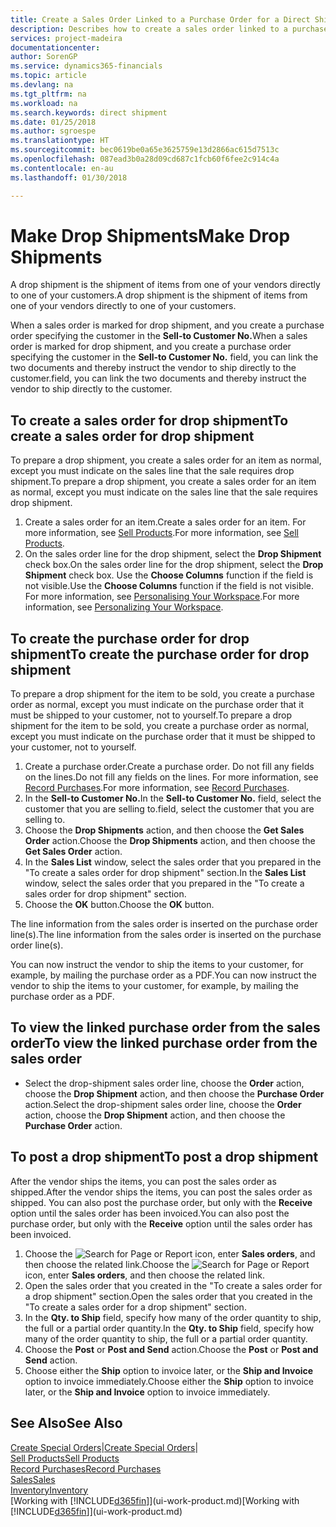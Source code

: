 ```yaml
---
title: Create a Sales Order Linked to a Purchase Order for a Direct Shipment | Microsoft Docs
description: Describes how to create a sales order linked to a purchase order to enable shipment directly from the vendor to the customer.
services: project-madeira
documentationcenter: 
author: SorenGP
ms.service: dynamics365-financials
ms.topic: article
ms.devlang: na
ms.tgt_pltfrm: na
ms.workload: na
ms.search.keywords: direct shipment
ms.date: 01/25/2018
ms.author: sgroespe
ms.translationtype: HT
ms.sourcegitcommit: bec0619be0a65e3625759e13d2866ac615d7513c
ms.openlocfilehash: 087ead3b0a28d09cd687c1fcb60f6fee2c914c4a
ms.contentlocale: en-au
ms.lasthandoff: 01/30/2018

---
```

# <a name="make-drop-shipments"></a><span data-ttu-id="7b80d-103">Make Drop Shipments</span><span class="sxs-lookup"><span data-stu-id="7b80d-103">Make Drop Shipments</span></span>
<span data-ttu-id="7b80d-104">A drop shipment is the shipment of items from one of your vendors directly to one of your customers.</span><span class="sxs-lookup"><span data-stu-id="7b80d-104">A drop shipment is the shipment of items from one of your vendors directly to one of your customers.</span></span>

<span data-ttu-id="7b80d-105">When a sales order is marked for drop shipment, and you create a purchase order specifying the customer in the **Sell-to Customer No.**</span><span class="sxs-lookup"><span data-stu-id="7b80d-105">When a sales order is marked for drop shipment, and you create a purchase order specifying the customer in the **Sell-to Customer No.**</span></span> <span data-ttu-id="7b80d-106">field, you can link the two documents and thereby instruct the vendor to ship directly to the customer.</span><span class="sxs-lookup"><span data-stu-id="7b80d-106">field, you can link the two documents and thereby instruct the vendor to ship directly to the customer.</span></span>

## <a name="to-create-a-sales-order-for-drop-shipment"></a><span data-ttu-id="7b80d-107">To create a sales order for drop shipment</span><span class="sxs-lookup"><span data-stu-id="7b80d-107">To create a sales order for drop shipment</span></span>
<span data-ttu-id="7b80d-108">To prepare a drop shipment, you create a sales order for an item as normal, except you must indicate on the sales line that the sale requires drop shipment.</span><span class="sxs-lookup"><span data-stu-id="7b80d-108">To prepare a drop shipment, you create a sales order for an item as normal, except you must indicate on the sales line that the sale requires drop shipment.</span></span>

1. <span data-ttu-id="7b80d-109">Create a sales order for an item.</span><span class="sxs-lookup"><span data-stu-id="7b80d-109">Create a sales order for an item.</span></span> <span data-ttu-id="7b80d-110">For more information, see [Sell Products](sales-how-sell-products.md).</span><span class="sxs-lookup"><span data-stu-id="7b80d-110">For more information, see [Sell Products](sales-how-sell-products.md).</span></span>
2. <span data-ttu-id="7b80d-111">On the sales order line for the drop shipment, select the **Drop Shipment** check box.</span><span class="sxs-lookup"><span data-stu-id="7b80d-111">On the sales order line for the drop shipment, select the **Drop Shipment** check box.</span></span> <span data-ttu-id="7b80d-112">Use the **Choose Columns** function if the field is not visible.</span><span class="sxs-lookup"><span data-stu-id="7b80d-112">Use the **Choose Columns** function if the field is not visible.</span></span> <span data-ttu-id="7b80d-113">For more information, see [Personalising Your Workspace](ui-personalization-user.md).</span><span class="sxs-lookup"><span data-stu-id="7b80d-113">For more information, see [Personalizing Your Workspace](ui-personalization-user.md).</span></span>

## <a name="to-create-the-purchase-order-for-drop-shipment"></a><span data-ttu-id="7b80d-114">To create the purchase order for drop shipment</span><span class="sxs-lookup"><span data-stu-id="7b80d-114">To create the purchase order for drop shipment</span></span>
<span data-ttu-id="7b80d-115">To prepare a drop shipment for the item to be sold, you create a purchase order as normal, except you must indicate on the purchase order that it must be shipped to your customer, not to yourself.</span><span class="sxs-lookup"><span data-stu-id="7b80d-115">To prepare a drop shipment for the item to be sold, you create a purchase order as normal, except you must indicate on the purchase order that it must be shipped to your customer, not to yourself.</span></span>

1. <span data-ttu-id="7b80d-116">Create a purchase order.</span><span class="sxs-lookup"><span data-stu-id="7b80d-116">Create a purchase order.</span></span> <span data-ttu-id="7b80d-117">Do not fill any fields on the lines.</span><span class="sxs-lookup"><span data-stu-id="7b80d-117">Do not fill any fields on the lines.</span></span> <span data-ttu-id="7b80d-118">For more information, see [Record Purchases](purchasing-how-record-purchases.md).</span><span class="sxs-lookup"><span data-stu-id="7b80d-118">For more information, see [Record Purchases](purchasing-how-record-purchases.md).</span></span>
2. <span data-ttu-id="7b80d-119">In the **Sell-to Customer No.**</span><span class="sxs-lookup"><span data-stu-id="7b80d-119">In the **Sell-to Customer No.**</span></span> <span data-ttu-id="7b80d-120">field, select the customer that you are selling to.</span><span class="sxs-lookup"><span data-stu-id="7b80d-120">field, select the customer that you are selling to.</span></span>
3. <span data-ttu-id="7b80d-121">Choose the **Drop Shipments** action, and then choose the **Get Sales Order** action.</span><span class="sxs-lookup"><span data-stu-id="7b80d-121">Choose the **Drop Shipments** action, and then choose the **Get Sales Order** action.</span></span>
4. <span data-ttu-id="7b80d-122">In the **Sales List** window, select the sales order that you prepared in the "To create a sales order for drop shipment" section.</span><span class="sxs-lookup"><span data-stu-id="7b80d-122">In the **Sales List** window, select the sales order that you prepared in the "To create a sales order for drop shipment" section.</span></span>
5. <span data-ttu-id="7b80d-123">Choose the **OK** button.</span><span class="sxs-lookup"><span data-stu-id="7b80d-123">Choose the **OK** button.</span></span>

<span data-ttu-id="7b80d-124">The line information from the sales order is inserted on the purchase order line(s).</span><span class="sxs-lookup"><span data-stu-id="7b80d-124">The line information from the sales order is inserted on the purchase order line(s).</span></span>

<span data-ttu-id="7b80d-125">You can now instruct the vendor to ship the items to your customer, for example, by mailing the purchase order as a PDF.</span><span class="sxs-lookup"><span data-stu-id="7b80d-125">You can now instruct the vendor to ship the items to your customer, for example, by mailing the purchase order as a PDF.</span></span>     

## <a name="to-view-the-linked-purchase-order-from-the-sales-order"></a><span data-ttu-id="7b80d-126">To view the linked purchase order from the sales order</span><span class="sxs-lookup"><span data-stu-id="7b80d-126">To view the linked purchase order from the sales order</span></span>
* <span data-ttu-id="7b80d-127">Select the drop-shipment sales order line, choose the **Order** action, choose the **Drop Shipment** action, and then choose the **Purchase Order** action.</span><span class="sxs-lookup"><span data-stu-id="7b80d-127">Select the drop-shipment sales order line, choose the **Order** action, choose the **Drop Shipment** action, and then choose the **Purchase Order** action.</span></span>

## <a name="to-post-a-drop-shipment"></a><span data-ttu-id="7b80d-128">To post a drop shipment</span><span class="sxs-lookup"><span data-stu-id="7b80d-128">To post a drop shipment</span></span>
<span data-ttu-id="7b80d-129">After the vendor ships the items, you can post the sales order as shipped.</span><span class="sxs-lookup"><span data-stu-id="7b80d-129">After the vendor ships the items, you can post the sales order as shipped.</span></span> <span data-ttu-id="7b80d-130">You can also post the purchase order, but only with the **Receive** option until the sales order has been invoiced.</span><span class="sxs-lookup"><span data-stu-id="7b80d-130">You can also post the purchase order, but only with the **Receive** option until the sales order has been invoiced.</span></span>

1. <span data-ttu-id="7b80d-131">Choose the ![Search for Page or Report](media/ui-search/search_small.png "Search for Page or Report icon") icon, enter **Sales orders**, and then choose the related link.</span><span class="sxs-lookup"><span data-stu-id="7b80d-131">Choose the ![Search for Page or Report](media/ui-search/search_small.png "Search for Page or Report icon") icon, enter **Sales orders**, and then choose the related link.</span></span>
2. <span data-ttu-id="7b80d-132">Open the sales order that you created in the "To create a sales order for a drop shipment" section.</span><span class="sxs-lookup"><span data-stu-id="7b80d-132">Open the sales order that you created in the "To create a sales order for a drop shipment" section.</span></span>
3. <span data-ttu-id="7b80d-133">In the **Qty. to Ship** field, specify how many of the order quantity to ship, the full or a partial order quantity.</span><span class="sxs-lookup"><span data-stu-id="7b80d-133">In the **Qty. to Ship** field, specify how many of the order quantity to ship, the full or a partial order quantity.</span></span>
4. <span data-ttu-id="7b80d-134">Choose the **Post** or **Post and Send** action.</span><span class="sxs-lookup"><span data-stu-id="7b80d-134">Choose the **Post** or **Post and Send** action.</span></span>
5. <span data-ttu-id="7b80d-135">Choose either the **Ship** option to invoice later, or the **Ship and Invoice** option to invoice immediately.</span><span class="sxs-lookup"><span data-stu-id="7b80d-135">Choose either the **Ship** option to invoice later, or the **Ship and Invoice** option to invoice immediately.</span></span>

## <a name="see-also"></a><span data-ttu-id="7b80d-136">See Also</span><span class="sxs-lookup"><span data-stu-id="7b80d-136">See Also</span></span>
<span data-ttu-id="7b80d-137">[Create Special Orders](sales-how-to-create-special-orders.md)|</span><span class="sxs-lookup"><span data-stu-id="7b80d-137">[Create Special Orders](sales-how-to-create-special-orders.md)|</span></span>  
[<span data-ttu-id="7b80d-138">Sell Products</span><span class="sxs-lookup"><span data-stu-id="7b80d-138">Sell Products</span></span>](sales-how-sell-products.md)  
[<span data-ttu-id="7b80d-139">Record Purchases</span><span class="sxs-lookup"><span data-stu-id="7b80d-139">Record Purchases</span></span>](purchasing-how-record-purchases.md)  
[<span data-ttu-id="7b80d-140">Sales</span><span class="sxs-lookup"><span data-stu-id="7b80d-140">Sales</span></span>](sales-manage-sales.md)  
[<span data-ttu-id="7b80d-141">Inventory</span><span class="sxs-lookup"><span data-stu-id="7b80d-141">Inventory</span></span>](inventory-manage-inventory.md)  
<span data-ttu-id="7b80d-142">[Working with [!INCLUDE[d365fin](includes/d365fin_md.md)]](ui-work-product.md)</span><span class="sxs-lookup"><span data-stu-id="7b80d-142">[Working with [!INCLUDE[d365fin](includes/d365fin_md.md)]](ui-work-product.md)</span></span>


